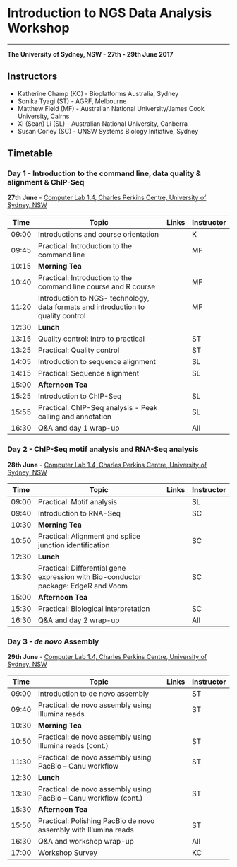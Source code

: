 # Introduction to NGS Data Analysis Workshop

---
**The University of Sydney, NSW - 27th - 29th June 2017**


## Instructors

* Katherine Champ (KC) - Bioplatforms Australia, Sydney
* Sonika Tyagi (ST) - AGRF, Melbourne
* Matthew Field (MF) - Australian National University/James Cook University, Cairns
* Xi (Sean) Li (SL) - Australian National University, Canberra
* Susan Corley (SC) - UNSW Systems Biology Initiative, Sydney


## Timetable
### Day 1 - Introduction to the command line, data quality & alignment & ChIP-Seq
**27th June** - [Computer Lab 1.4, Charles Perkins Centre, University of Sydney, NSW](https://goo.gl/maps/feoXLjEhke52)

| **Time** | **Topic** | **Links** | **Instructor** |
| -------- | --------- | --------- | ----------- |
|09:00|Introductions and course orientation||K|
|09:45|Practical: Introduction to the command line||MF|
|10:15|**Morning Tea**|
|10:40|Practical: Introduction to the command line course and R course||MF|
|11:20|Introduction to NGS- technology, data formats and introduction to quality control||MF|
|12:30|**Lunch**|
|13:15|Quality control: Intro to practical||ST|
|13:25|Practical: Quality control||ST|
|14:05|Introduction to sequence alignment||SL|
|14:15|Practical: Sequence alignment||SL|
|15:00|**Afternoon Tea**|
|15:25|Introduction to ChIP-Seq||SL|
|15:55|Practical: ChIP-Seq analysis - Peak calling and annotation||SL|
|16:30|Q&A and day 1 wrap-up||All|


### Day 2 - ChIP-Seq motif analysis and RNA-Seq analysis
**28th June** - [Computer Lab 1.4, Charles Perkins Centre, University of Sydney, NSW](https://goo.gl/maps/feoXLjEhke52)

| **Time** | **Topic** | **Links** | **Instructor** |
| -------- | --------- | --------- | ----------- |
|09:00|Practical: Motif analysis||SL|
|09:40|Introduction to RNA-Seq||SC|
|10:30|**Morning Tea**|
|10:50|Practical: Alignment and splice junction identification||SC|
|12:30|**Lunch**|
|13:30|Practical: Differential gene expression with Bio-conductor package: EdgeR and Voom||SC|
|15:00|**Afternoon Tea**|
|15:30|Practical: Biological interpretation||SC|
|16:30|Q&A and day 2 wrap-up||All|


### Day 3 - *de novo* Assembly
**29th June** - [Computer Lab 1.4, Charles Perkins Centre, University of Sydney, NSW](https://goo.gl/maps/feoXLjEhke52)

| **Time** | **Topic** | **Links** | **Instructor** |
| -------- | --------- | --------- | ----------- |
|09:00|Introduction to de novo assembly||ST|
|09:40|Practical: de novo assembly using Illumina reads||ST|
|10:30|**Morning Tea**|
|10:50|Practical: de novo assembly using Illumina reads (cont.)||ST|
|11:30|Practical: de novo assembly using PacBio – Canu workflow||ST|
|12:30|**Lunch**|
|13:30|Practical: de novo assembly using PacBio – Canu workflow (cont.)||ST|
|15:30|**Afternoon Tea**|
|15:50|Practical: Polishing PacBio de novo assembly with Illumina reads||ST|
|16:30|Q&A and workshop wrap-up||All|
|17:00|Workshop Survey||KC|
